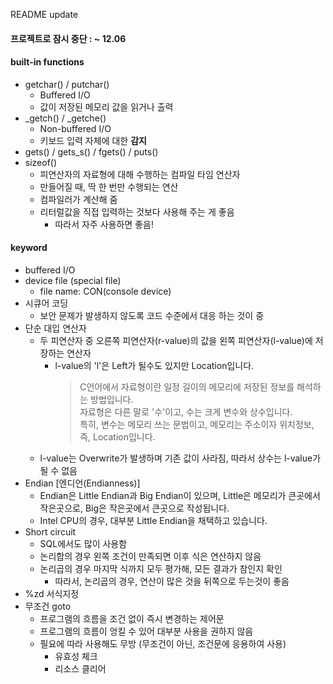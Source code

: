 README update

#### 프로젝트로 잠시 중단 : ~ 12.06

#### built-in functions
- getchar() / putchar()
    - Buffered I/O
    - 값이 저장된 메모리 값을 읽거나 출력
- _getch() / _getche()
    - Non-buffered I/O
    - 키보드 입력 자체에 대한 **감지**
- gets() / gets_s() / fgets() / puts()
- sizeof()
    - 피연산자의 자료형에 대해 수행하는 컴파일 타임 연산자
    - 만들어질 때, 딱 한 번만 수행되는 연산
    - 컴파일러가 계산해 줌
    - 리터럴값을 직접 입력하는 것보다 사용해 주는 게 좋음
        - 따라서 자주 사용하면 좋음!

#### keyword
- buffered I/O
- device file (special file)
    - file name: CON(console device)
- 시큐어 코딩
    - 보안 문제가 발생하지 않도록 코드 수준에서 대응 하는 것이 중
- 단순 대입 연산자
    - 두 피연산자 중 오른쪽 피연산자(r-value)의 값을 왼쪽 피연산자(l-value)에 저장하는 연산자
        - l-value의 'l'은 Left가 될수도 있지만 Location입니다.
            > C언어에서 자료형이란 일정 길이의 메모리에 저장된 정보를 해석하는 방법입니다.
            <br>자료형은 다른 말로 '수'이고, 수는 크게 변수와 상수입니다.
            <br>특히, 변수는 메모리 쓰는 문법이고, 메모리는 주소이자 위치정보, 즉, Location입니다.
    - l-value는 Overwrite가 발생하며 기존 값이 사라짐, 따라서 상수는 l-value가 될 수 없음
- Endian [엔디언(Endianness)]
  - Endian은 Little Endian과 Big Endian이 있으며, Little은 메모리가 큰곳에서 작은곳으로, Big은 작은곳에서 큰곳으로 작성됩니다.
  - Intel CPU의 경우, 대부분 Little Endian을 채택하고 있습니다.
- Short circuit
    - SQL에서도 많이 사용함
    - 논리합의 경우 왼쪽 조건이 만족되면 이후 식은 연산하지 않음
    - 논리곱의 경우 마지막 식까지 모두 평가해, 모든 결과가 참인지 확인
        - 따라서, 논리곱의 경우, 연산이 많은 것을 뒤쪽으로 두는것이 좋음
- %zd 서식지정
- 무조건 goto
    - 프로그램의 흐름을 조건 없이 즉시 변경하는 제어문
    - 프로그램의 흐름이 엉킬 수 있어 대부분 사용을 권하지 않음
    - 필요에 따라 사용해도 무방 (무조건이 아닌, 조건문에 응용하여 사용)
        - 유효성 체크
        - 리소스 클리어
